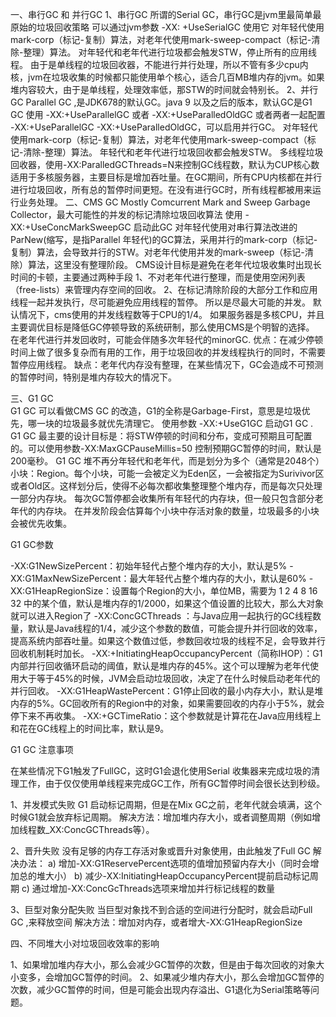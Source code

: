 
一、串行GC 和 并行GC
    1、串行GC
        所谓的Serial GC，串行GC是jvm里最简单最原始的垃圾回收策略
        可以通过jvm参数 -XX: +UseSerialGC 使用它
        对年轻代使用 mark-corp（标记-复制）算法，对老年代使用mark-sweep-compact（标记-清除-整理）算法。
        对年轻代和老年代进行垃圾都会触发STW，停止所有的应用线程。 
        由于是单线程的垃圾回收器，不能进行并行处理，所以不管有多少cpu内核，jvm在垃圾收集的时候都只能使用单个核心，适合几百MB堆内存的jvm。如果堆内容较大，由于是单线程，处理效率低，那STW的时间就会特别长。
    2、并行GC
        Parallel GC ,是JDK678的默认GC。java 9 以及之后的版本，默认GC是G1 GC
        使用 -XX:+UseParallelGC 或者 -XX:+UseParalledOldGC 或者两者一起配置   -XX:+UseParallelGC  -XX:+UseParalledOldGC，可以启用并行GC。
        对年轻代使用mark-corp（标记-复制）算法，对老年代使用mark-sweep-compact（标记-清除-整理）算法。
        年轻代和老年代进行垃圾回收都会触发STW。
        多线程垃圾回收器，使用-XX:ParalledGCThreads=N来控制GC线程数，默认为CUP核心数
        适用于多核服务器，主要目标是增加吞吐量。在GC期间，所有CPU内核都在并行进行垃圾回收，所有总的暂停时间更短。在没有进行GC时，所有线程都被用来运行业务处理。
二、CMS GC
    Mostly Comcurrent Mark and Sweep Garbage Collector，最大可能性的并发的标记清除垃圾回收算法
    使用 -XX:+UseConcMarkSweepGC 启动此GC
    对年轻代使用对串行算法改进的ParNew(缩写，是指Parallel 年轻代)的GC算法，采用并行的mark-corp（标记-复制）算法，会导致并行的STW。对老年代使用并发的mark-sweep（标记-清除）算法，这里没有整理阶段。
    CMS设计目标是避免在老年代垃圾收集时出现长时间的卡顿，主要通过两种手段
        1、不对老年代进行整理，而是使用空闲列表（free-lists）来管理内存空间的回收。
        2、在标记清除阶段的大部分工作和应用线程一起并发执行，尽可能避免应用线程的暂停。
    所以是尽最大可能的并发。
    默认情况下，cms使用的并发线程数等于CPU的1/4。
    如果服务器是多核CPU，并且主要调优目标是降低GC停顿导致的系统研制，那么使用CMS是个明智的选择。
    在老年代进行并发回收时，可能会伴随多次年轻代的minorGC.
    优点：在减少停顿时间上做了很多复杂而有用的工作，用于垃圾回收的并发线程执行的同时，不需要暂停应用线程。
    缺点：老年代内存没有整理，在某些情况下，GC会造成不可预测的暂停时间，特别是堆内存较大的情况下。
    
三、G1 GC   
    G1 GC 可以看做CMS GC 的改造，G1的全称是Garbage-First，意思是垃圾优先，哪一块的垃圾最多就优先清理它。
    使用参数 -XX:+UseG1GC 启动G1 GC .
    G1 GC 最主要的设计目标是：将STW停顿的时间和分布，变成可预期且可配置的。可以使用参数-XX:MaxGCPauseMillis=50 控制预期GC暂停的时间，默认是200毫秒。
    G1 GC 堆不再分年轻代和老年代，而是划分为多个（通常是2048个）小块：Region。每个小块，可能一会被定义为Eden区，一会被指定为Surivivor区或者Old区。这样划分后，使得不必每次都收集整理整个堆内存，而是每次只处理一部分内存块。
    每次GC暂停都会收集所有年轻代的内存块，但一般只包含部分老年代的内存块。
    在并发阶段会估算每个小块中存活对象的数量，垃圾最多的小块会被优先收集。

G1 GC参数

-XX:G1NewSizePercent：初始年轻代占整个堆内存的大小，默认是5%
-XX:G1MaxNewSizePercent：最大年轻代占整个堆内存的大小，默认是60%
-XX:G1HeapRegionSize：设置每个Region的大小，单位MB，需要为 1 2 4 8 16 32 中的某个值，默认是堆内存的1/2000，如果这个值设置的比较大，那么大对象就可以进入Region了
-XX:ConcGCThreads ：与Java应用一起执行的GC线程数量，默认是Java线程的1/4，减少这个参数的数值，可能会提升并行回收的效率，提高系统内部吞吐量。如果这个数值过低，参数回收垃圾的线程不足，会导致并行回收机制耗时加长。
-XX:+InitiatingHeapOccupancyPercent（简称IHOP）：G1内部并行回收循环启动的阈值，默认是堆内存的45%。这个可以理解为老年代使用大于等于45%的时候，JVM会启动垃圾回收，决定了在什么时候启动老年代的并行回收。
-XX:G1HeapWastePercent：G1停止回收的最小内存大小，默认是堆内存的5%。GC回收所有的Region中的对象，如果需要回收的内存小于5%，就会停下来不再收集。
-XX:+GCTimeRatio：这个参数就是计算花在Java应用线程上和花在GC线程上的时间比率，默认是9。

G1 GC 注意事项

在某些情况下G1触发了FullGC，这时G1会退化使用Serial 收集器来完成垃圾的清理工作，由于仅仅使用单线程来完成GC工作，所有GC暂停时间会很长达到秒级。

1、并发模式失败
G1 启动标记周期，但是在Mix GC之前，老年代就会填满，这个时候G1就会放弃标记周期。
解决方法：增加堆内存大小，或者调整周期（例如增加线程数_XX:ConcGCThreads等）。

2、晋升失败
没有足够的内存工存活对象或晋升对象使用，由此触发了Full GC
解决办法：
    a)  增加-XX:G1ReservePercent选项的值增加预留内存大小（同时会增加总的堆大小）
    b) 减少-XX:InitiatingHeapOccupancyPercent提前启动标记周期
    c) 通过增加-XX:ConcGcThreads选项来增加并行标记线程的数量

3、巨型对象分配失败
当巨型对象找不到合适的空间进行分配时，就会启动Full GC ,来释放空间
解决方法：增加对内存，或者增大-XX:G1HeapRegionSize


四、不同堆大小对垃圾回收效率的影响

  1、如果增加堆内存大小，那么会减少GC暂停的次数，但是由于每次回收的对象大小变多，会增加GC暂停的时间。
  2、如果减少堆内存大小，那么会增加GC暂停的次数，减少GC暂停的时间，但是可能会出现内存溢出、G1退化为Serial策略等问题。




    









        
    
